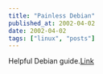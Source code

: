 ```yaml
---
title: "Painless Debian"
published_at: 2002-04-02
date: 2002-04-02
tags: ["linux", "posts"]
---
```

Helpful Debian guide.[Link](http://tinyplanet.ca/pubs/debian/)